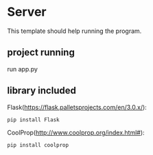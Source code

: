 # Server

This template should help running the program.

## project running 

run app.py

## library included

Flask(https://flask.palletsprojects.com/en/3.0.x/): 
```
pip install Flask
```

CoolProp(http://www.coolprop.org/index.html#):

```
pip install coolprop
```

